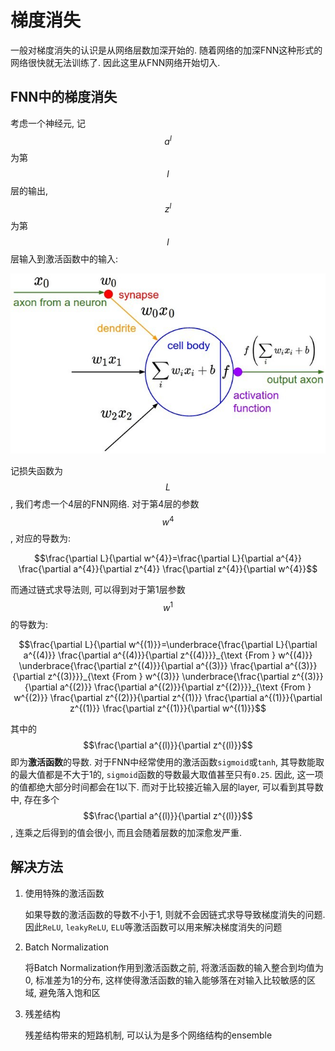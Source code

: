 # 梯度消失

一般对梯度消失的认识是从网络层数加深开始的. 随着网络的加深FNN这种形式的网络很快就无法训练了. 因此这里从FNN网络开始切入.

## FNN中的梯度消失

考虑一个神经元, 记$$a^{l}$$为第$$l$$层的输出, $$z^{l}$$为第$$l$$层输入到激活函数中的输入:

![](img/cell.jpg)

记损失函数为$$L$$, 我们考虑一个4层的FNN网络. 对于第4层的参数$$w^{4}$$, 对应的导数为:

$$\frac{\partial L}{\partial w^{4}}=\frac{\partial L}{\partial a^{4}} \frac{\partial a^{4}}{\partial z^{4}} \frac{\partial z^{4}}{\partial w^{4}}$$

而通过链式求导法则, 可以得到对于第1层参数$$w^{1}$$的导数为:

$$\frac{\partial L}{\partial w^{(1)}}=\underbrace{\frac{\partial L}{\partial a^{(4)}} \frac{\partial a^{(4)}}{\partial z^{(4)}}}_{\text {From } w^{(4)}} \underbrace{\frac{\partial z^{(4)}}{\partial a^{(3)}} \frac{\partial a^{(3)}}{\partial z^{(3)}}}_{\text {From } w^{(3)}} \underbrace{\frac{\partial z^{(3)}}{\partial a^{(2)}} \frac{\partial a^{(2)}}{\partial z^{(2)}}}_{\text {From } w^{(2)}} \frac{\partial z^{(2)}}{\partial z^{(1)}} \frac{\partial a^{(1)}}{\partial z^{(1)}} \frac{\partial z^{(1)}}{\partial w^{(1)}}$$

其中的$$\frac{\partial a^{(l)}}{\partial z^{(l)}}$$即为**激活函数**的导数. 对于FNN中经常使用的激活函数`sigmoid`或`tanh`, 其导数能取的最大值都是不大于1的, `sigmoid`函数的导数最大取值甚至只有`0.25`. 因此, 这一项的值都绝大部分时间都会在1以下. 而对于比较接近输入层的layer, 可以看到其导数中, 存在多个$$\frac{\partial a^{(l)}}{\partial z^{(l)}}$$, 连乘之后得到的值会很小, 而且会随着层数的加深愈发严重.

## 解决方法

1. 使用特殊的激活函数

    如果导数的激活函数的导数不小于1, 则就不会因链式求导导致梯度消失的问题. 因此`ReLU`, `leakyReLU`, `ELU`等激活函数可以用来解决梯度消失的问题

2. Batch Normalization

    将Batch Normalization作用到激活函数之前, 将激活函数的输入整合到均值为0, 标准差为1的分布, 这样使得激活函数的输入能够落在对输入比较敏感的区域, 避免落入饱和区

3. 残差结构

    残差结构带来的短路机制, 可以认为是多个网络结构的ensemble
